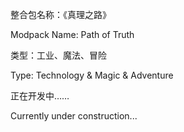 整合包名称：《真理之路》

Modpack Name: Path of Truth



类型：工业、魔法、冒险

Type: Technology & Magic & Adventure


正在开发中……

Currently under construction...
